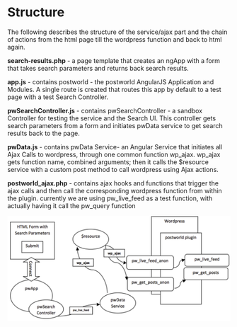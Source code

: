 Structure
======

The following describes the structure of the service/ajax part and the chain of actions from the html page till the wordpress function and back to html again.

**search-results.php** - a page template that creates an ngApp with a form that takes search parameters and returns back search results.

**app.js** - contains postworld - the postworld AngularJS Application and Modules. A single route is created that routes this app by default to a test page with a test Search Controller.

**pwSearchController.js** - contains pwSearchController - a sandbox Controller for testing the service and the Search UI. This controller gets search parameters from a form and initiates pwData service to get search results back to the page.

**pwData.js** - contains pwData Service- an Angular Service that initiates all Ajax Calls to wordpress, through one common function wp_ajax. wp_ajax gets function name, combined arguments; then it calls the $resource service with a custom post method to call wordpress using Ajax actions.

**postworld_ajax.php** - contains ajax hooks and functions that trigger the ajax calls and then call the corresponding wordpress function from within the plugin. currently we are using pw_live_feed as a test function, with actually having it call the pw_query function

![Search Controller](images/pwSearch-controller-flow.png)